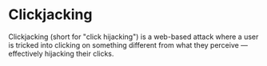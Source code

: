 # Clickjacking
Clickjacking (short for "click hijacking") is a web-based attack where a user is tricked into clicking on something different from what they perceive — effectively hijacking their clicks.
